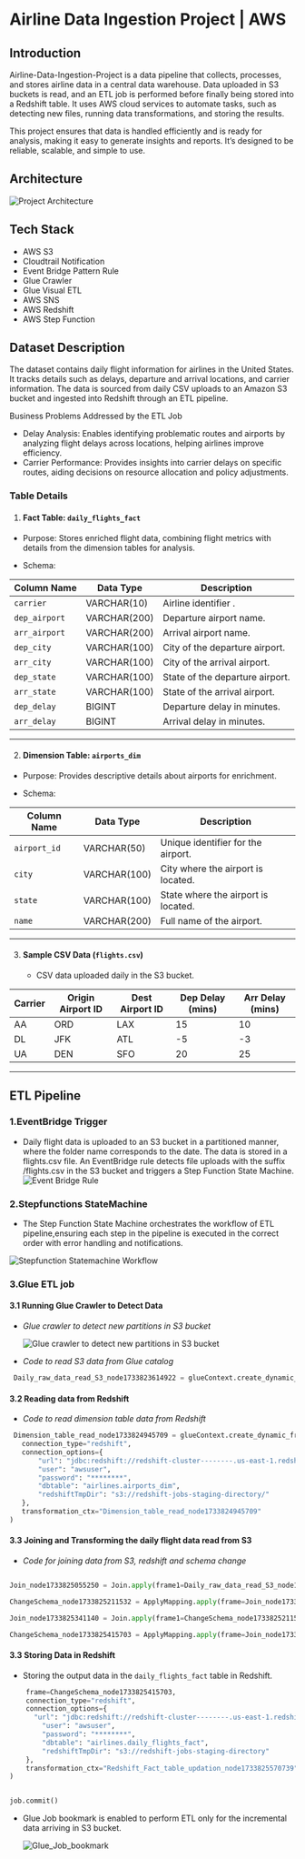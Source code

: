 # Airline Data Ingestion Project | AWS 
## Introduction 
Airline-Data-Ingestion-Project is a data pipeline that collects, processes, and stores airline data in a central data warehouse. Data uploaded in S3 buckets is read, and an ETL job is performed before finally being stored into a Redshift table. It uses AWS cloud services to automate tasks, such as detecting new files, running data transformations, and storing the results. 

This project ensures that data is handled efficiently and is ready for analysis, making it easy to generate insights and reports. It’s designed to be reliable, scalable, and simple to use. 


## Architecture 
![Project Architecture](Architecture.png)

## Tech Stack 
- AWS S3
- Cloudtrail Notification 
- Event Bridge Pattern Rule 
- Glue Crawler 
- Glue Visual ETL 
- AWS SNS 
- AWS Redshift 
- AWS Step Function

## Dataset Description

The dataset contains daily flight information for airlines in the United States. It tracks details such as delays, departure and arrival locations, and carrier information. The data is sourced from daily CSV uploads to an Amazon S3 bucket and ingested into Redshift through an ETL pipeline.

Business Problems Addressed by the ETL Job
- Delay Analysis: Enables identifying problematic routes and airports by analyzing flight delays across locations, helping airlines improve efficiency.
- Carrier Performance: Provides insights into carrier delays on specific routes, aiding decisions on resource allocation and policy adjustments.

### Table Details

1. #### Fact Table: `daily_flights_fact`
- Purpose:
  Stores enriched flight data, combining flight metrics with details from the dimension tables for analysis.

- Schema:

| Column Name    | Data Type      | Description                                         |
|----------------|----------------|-----------------------------------------------------|
| `carrier`      | VARCHAR(10)    | Airline identifier . |
| `dep_airport`  | VARCHAR(200)   | Departure airport name.                            |
| `arr_airport`  | VARCHAR(200)   | Arrival airport name.                              |
| `dep_city`     | VARCHAR(100)   | City of the departure airport.                     |
| `arr_city`     | VARCHAR(100)   | City of the arrival airport.                       |
| `dep_state`    | VARCHAR(100)   | State of the departure airport.                    |
| `arr_state`    | VARCHAR(100)   | State of the arrival airport.                      |
| `dep_delay`    | BIGINT         | Departure delay in minutes.                        |
| `arr_delay`    | BIGINT         | Arrival delay in minutes.                          |

---

2. #### Dimension Table: `airports_dim`
- Purpose: Provides descriptive details about airports for enrichment.

- Schema: 

| Column Name    | Data Type      | Description                                         |
|----------------|----------------|-----------------------------------------------------|
| `airport_id`   | VARCHAR(50)    | Unique identifier for the airport.                 |
| `city`         | VARCHAR(100)   | City where the airport is located.                 |
| `state`        | VARCHAR(100)   | State where the airport is located.                |
| `name`         | VARCHAR(200)   | Full name of the airport.                          |

---

3. #### Sample CSV Data (`flights.csv`)
   - CSV data uploaded daily in the S3 bucket.

| Carrier | Origin Airport ID | Dest Airport ID | Dep Delay (mins) | Arr Delay (mins) |
|---------|--------------------|------------------|------------------|------------------|
| AA      | ORD                | LAX              | 15               | 10               |
| DL      | JFK                | ATL              | -5               | -3               |
| UA      | DEN                | SFO              | 20               | 25               |

---

## ETL Pipeline 
### 1.EventBridge Trigger
- Daily flight data is uploaded to an S3 bucket in a partitioned manner, where the folder name corresponds to the date. The data is stored in a flights.csv file. An EventBridge rule detects file uploads with the suffix /flights.csv in the S3 bucket and triggers a Step Function State Machine.
   ![Event Bridge Rule](Event_bridge_1.png)
### 2.Stepfunctions StateMachine
   - The Step Function State Machine orchestrates the workflow of ETL pipeline,ensuring each step in the pipeline is executed in the correct order with error handling and notifications.

  ![Stepfunction Statemachine Workflow](Stepfunction_Statemachine.png)
     
### 3.Glue ETL job 

#### 3.1 Running Glue Crawler to Detect Data
- *Glue crawler to detect new partitions in S3 bucket*
  
  ![Glue crawler to detect new partitions in S3 bucket](Glue_crawle_S3_daily_data.png)

- _Code to read S3 data from Glue catalog_

 ```python
  Daily_raw_data_read_S3_node1733823614922 = glueContext.create_dynamic_frame.from_catalog(database="airline", table_name="airlines_daily_raw_data", transformation_ctx="Daily_raw_data_read_S3_node1733823614922")

  ```
#### 3.2 Reading data from Redshift
- _Code to read dimension table data from Redshift_

 ```python
  Dimension_table_read_node1733824945709 = glueContext.create_dynamic_frame.from_options(
    connection_type="redshift",
    connection_options={
        "url": "jdbc:redshift://redshift-cluster--------.us-east-1.redshift.amazonaws.com:5439/dev",
        "user": "awsuser",
        "password": "********",
        "dbtable": "airlines.airports_dim",
        "redshiftTmpDir": "s3://redshift-jobs-staging-directory/"
    },
    transformation_ctx="Dimension_table_read_node1733824945709"
)

  ```

#### 3.3 Joining and Transforming the daily flight data read from S3
- _Code for joining data from S3, redshift and schema change_
``` python

Join_node1733825055250 = Join.apply(frame1=Daily_raw_data_read_S3_node1733823614922, frame2=Dimension_table_read_node1733824945709, keys1=["originairportid"], keys2=["airport_id"], transformation_ctx="Join_node1733825055250")

ChangeSchema_node1733825211532 = ApplyMapping.apply(frame=Join_node1733825055250, mappings=[("carrier", "string", "carrier", "string"), ("destairportid", "long", "destairportid", "long"), ("depdelay", "long", "depdelay", "bigint"), ("arrdelay", "long", "arrdelay", "bigint"), ("city", "string", "city", "string"), ("name", "string", "name", "string"), ("state", "string", "state", "string")], transformation_ctx="ChangeSchema_node1733825211532")

Join_node1733825341140 = Join.apply(frame1=ChangeSchema_node1733825211532, frame2=Dimension_table_read_node1733824945709, keys1=["destairportid"], keys2=["airport_id"], transformation_ctx="Join_node1733825341140")

ChangeSchema_node1733825415703 = ApplyMapping.apply(frame=Join_node1733825341140, mappings=[("carrier", "string", "carrier", "string"), ("state", "string", "dep_state", "string"), ("`.state`", "string", "arr_state", "string"), ("`.city`", "string", "arr_city", "string"), ("city", "string", "dep_city", "string")], transformation_ctx="ChangeSchema_node1733825415703")
```
#### 3.3 Storing Data in Redshift
- Storing the output data in the `daily_flights_fact` table in Redshift.
``` python Redshift_Fact_table_updation_node1733825570739 = glueContext.write_dynamic_frame.from_options(
    frame=ChangeSchema_node1733825415703, 
    connection_type="redshift",
    connection_options={
      "url": "jdbc:redshift://redshift-cluster--------.us-east-1.redshift.amazonaws.com:5439/dev",
        "user": "awsuser",
        "password": "********",
        "dbtable": "airlines.daily_flights_fact", 
        "redshiftTmpDir": "s3://redshift-jobs-staging-directory"
    },
    transformation_ctx="Redshift_Fact_table_updation_node1733825570739"
)


job.commit() 
```
- Glue Job bookmark is enabled to perform ETL only for the incremental data arriving in S3 bucket. 
  
  ![Glue_Job_bookmark](Glue_Job_bookmark.png)
